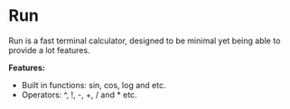 # Run
Run is a fast terminal calculator, designed to be minimal yet being able to provide a lot features.

**Features:**
- Built in functions: sin, cos, log and etc.
- Operators: ^, !, -, +, / and * etc.